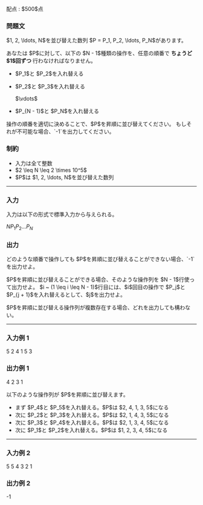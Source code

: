 
<div>

<span>

<span>

<p>
配点 : $500$点
</p>

<div>

<section>

### **問題文**

<p>
$1, 2, \ldots, N$を並び替えた数列 $P = P_1, P_2, \ldots, P_N$があります。
</p>

<p>
あなたは $P$に対して、以下の $N - 1$種類の操作を、任意の順番で
<strong>
ちょうど $1$回ずつ
</strong>
行わなければなりません。
</p>

<ul>

<li>

<p>
$P_1$と $P_2$を入れ替える
</p>

</li>

<li>

<p>
$P_2$と $P_3$を入れ替える
</p>

<p>
$\vdots$
</p>

</li>

<li>

<p>
$P_{N - 1}$と $P_N$を入れ替える
</p>

</li>

</ul>

<p>
操作の順番を適切に決めることで、$P$を昇順に並び替えてください。
もしそれが不可能な場合、`-1`を出力してください。
</p>

</section>

</div>

<div>

<section>

### **制約**

<ul>

<li>
入力は全て整数
</li>

<li>
$2 \leq N \leq 2 \times 10^5$
</li>

<li>
$P$は $1, 2, \ldots, N$を並び替えた数列
</li>

</ul>

</section>

</div>

---

<div>

<div>

<section>

### **入力**

<p>
入力は以下の形式で標準入力から与えられる。
</p>

<div>

$N$$P_1$$P_2$$\ldots$$P_N$
</div>

</section>

</div>

<div>

<section>

### **出力**

<p>
どのような順番で操作しても $P$を昇順に並び替えることができない場合、`-1`を出力せよ。
</p>

<p>
$P$を昇順に並び替えることができる場合、そのような操作列を $N - 1$行使って出力せよ。
$i ~ (1 \leq i \leq N - 1)$行目には、$i$回目の操作で $P_j$と $P_{j + 1}$を入れ替えるとして、$j$を出力せよ。
</p>

<p>
$P$を昇順に並び替える操作列が複数存在する場合、どれを出力しても構わない。
</p>

</section>

</div>

</div>

---

<div>

<section>

### **入力例 1**

<div>

5
2 4 1 5 3

</div>

</section>

</div>

<div>

<section>

### **出力例 1**

<div>

4
2
3
1

</div>

<p>
以下のような操作列が $P$を昇順に並び替えます。
</p>

<ul>

<li>
まず $P_4$と $P_5$を入れ替える。$P$は $2, 4, 1, 3, 5$になる
</li>

<li>
次に $P_2$と $P_3$を入れ替える。$P$は $2, 1, 4, 3, 5$になる
</li>

<li>
次に $P_3$と $P_4$を入れ替える。$P$は $2, 1, 3, 4, 5$になる
</li>

<li>
次に $P_1$と $P_2$を入れ替える。$P$は $1, 2, 3, 4, 5$になる
</li>

</ul>

</section>

</div>

---

<div>

<section>

### **入力例 2**

<div>

5
5 4 3 2 1

</div>

</section>

</div>

<div>

<section>

### **出力例 2**

<div>

-1

</div>

</section>

</div>

</span>

</span>

</div>
